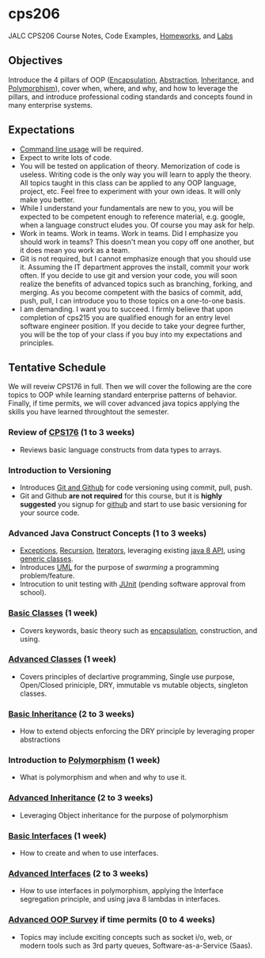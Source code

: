 # cps206
JALC CPS206 Course Notes, Code Examples, [Homeworks](homeworks/), and [Labs](labs/)

## Objectives
Introduce the 4 pillars of OOP ([Encapsulation](oop_pillars/encapsulation), [Abstraction](oop_pillars/abstraction), [Inheritance](oop_pillars/inheritance), and [Polymorphism](oop_pillars/polymorphism)), cover when, where, and why, and how to leverage the pillars, and introduce professional coding standards and concepts found in many enterprise systems.


## Expectations
* [Command line usage](cheat_sheets/cmdline.md) will be required.
* Expect to write lots of code.
* You will be tested on application of theory. Memorization of code is useless. Writing code is the only way you will learn to apply the theory. All topics taught in this class can be applied to any OOP language, project, etc. Feel free to experiment with your own ideas. It will only make you better.
* While I understand your fundamentals are new to you, you will be expected to be competent enough to reference material, e.g. google, when a language construct eludes you. Of course you may ask for help.
* Work in teams. Work in teams. Work in teams. Did I emphasize you should work in teams? This doesn't mean you copy off one another, but it does mean you work as a team.
* Git is not required, but I cannot emphasize enough that you should use it. Assuming the IT department approves the install, commit your work often. If you decide to use git and version your code, you will soon realize the benefits of advanced topics such as branching, forking, and merging. As you become competent with the basics of commit, add, push, pull, I can introduce you to those topics on a one-to-one basis.
* I am demanding. I want you to succeed. I firmly believe that upon completion of cps215 you are qualified enough for an entry level software engineer position. If you decide to take your degree further, you will be the top of your class if you buy into my expectations and principles. 


## Tentative Schedule
We will reveiw CPS176 in full. Then we will cover the following are the core topics to OOP while learning standard enterprise patterns of behavior. Finally, if time permits, we will cover advanced java topics applying the skills you have learned throughtout the semester.

### Review of [CPS176](https://github.com/anthonykulis/cps176) (1 to 3 weeks)
* Reviews basic language constructs from data types to arrays.

### Introduction to Versioning
* Introduces [Git and Github](git/) for code versioning using commit, pull, push.
* Git and Github **are not required** for this course, but it is **highly suggested** you signup for [github](github.com) and start to use basic versioning for your source code.

### Advanced Java Construct Concepts (1 to 3 weeks)
* [Exceptions](advanced_java_concepts/exceptions.md), [Recursion](advanced_java_concepts/recursion.md), [Iterators](advanced_java_concepts/iterators.md), leveraging existing [java 8 API](advanced_java_concepts/java8api.md), using [generic classes](advanced_java_concepts/generic_classes.md).
* Introduces [UML](advanced_java_concepts/uml.md) for the purpose of *swarming* a programming problem/feature.
* Introcution to unit testing with [JUnit](advanced_java_concepts/junit.md) (pending software approval from school).

### [Basic Classes](classes/basic) (1 week)
* Covers keywords, basic theory such as [encapsulation](oop_pillars/encapsulation), construction, and using. 

### [Advanced Classes](classes/advanced) (1 week)
* Covers principles of declartive programming, Single use purpose, Open/Closed priniciple, DRY, immutable vs mutable objects, singleton classes.

### [Basic Inheritance](oop_pillars/inheritance/basic) (2 to 3 weeks)
* How to extend objects enforcing the DRY principle by leveraging proper abstractions

### Introduction to [Polymorphism](oop_pillars/polymorphism) (1 week)
* What is polymorphism and when and why to use it.

### [Advanced Inheritance](oop_pillars/inheritance/advanced) (2 to 3 weeks)
* Leveraging Object inheritance for the purpose of polymorphism

### [Basic Interfaces](interfaces/basic) (1 week)
* How to create and when to use interfaces.

### [Advanced Interfaces](interfaces/advanced) (2 to 3 weeks)
* How to use interfaces in polymorphism, applying the Interface segregation principle, and using java 8 lambdas in interfaces. 

### [Advanced OOP Survey](advanced_survey_topics) if time permits (0 to 4 weeks)
* Topics may include exciting concepts such as socket i/o, web, or modern tools such as 3rd party queues, Software-as-a-Service (Saas).

